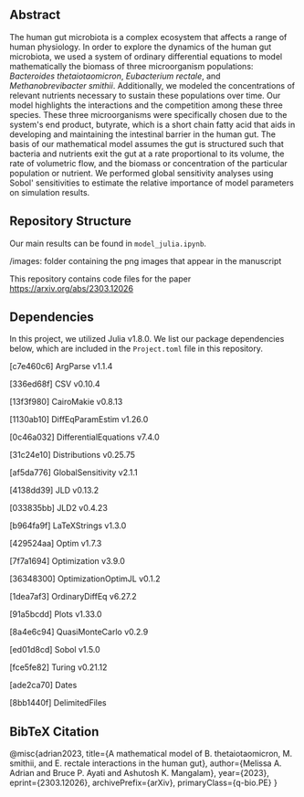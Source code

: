 ## Abstract

The human gut microbiota is a complex ecosystem that affects a range of human physiology.  In order to explore the dynamics of the human gut microbiota, we used a system of ordinary differential equations to model mathematically the biomass of three microorganism populations: _Bacteroides thetaiotaomicron_, _Eubacterium rectale_, and _Methanobrevibacter smithii_. Additionally, we modeled the concentrations of relevant nutrients necessary to sustain these populations over time. Our model highlights the interactions and the competition among these three species. These three microorganisms were specifically chosen due to the system's end product, butyrate, which is a short chain fatty acid that aids in developing and maintaining the intestinal barrier in the human gut. The basis of our mathematical model assumes the gut is structured such that bacteria and nutrients exit the gut at a rate proportional to its volume, the rate of volumetric flow, and the biomass or concentration of the particular population or nutrient. We performed global sensitivity analyses using Sobol' sensitivities to estimate the relative importance of model parameters on simulation results.

## Repository Structure

Our main results can be found in ```model_julia.ipynb```.

/images: folder containing the png images that appear in the manuscript

This repository contains code files for the paper https://arxiv.org/abs/2303.12026

## Dependencies 

In this project, we utilized Julia v1.8.0. We list our package dependencies below, which are included in the ```Project.toml``` file in this repository.

[c7e460c6] ArgParse v1.1.4

[336ed68f] CSV v0.10.4

[13f3f980] CairoMakie v0.8.13

[1130ab10] DiffEqParamEstim v1.26.0

[0c46a032] DifferentialEquations v7.4.0

[31c24e10] Distributions v0.25.75

[af5da776] GlobalSensitivity v2.1.1

[4138dd39] JLD v0.13.2

[033835bb] JLD2 v0.4.23

[b964fa9f] LaTeXStrings v1.3.0

[429524aa] Optim v1.7.3

[7f7a1694] Optimization v3.9.0

[36348300] OptimizationOptimJL v0.1.2

[1dea7af3] OrdinaryDiffEq v6.27.2

[91a5bcdd] Plots v1.33.0

[8a4e6c94] QuasiMonteCarlo v0.2.9

[ed01d8cd] Sobol v1.5.0

[fce5fe82] Turing v0.21.12

[ade2ca70] Dates

[8bb1440f] DelimitedFiles

## BibTeX Citation

@misc{adrian2023,
      title={A mathematical model of B. thetaiotaomicron, M. smithii, and E. rectale interactions in the human gut}, 
      author={Melissa A. Adrian and Bruce P. Ayati and Ashutosh K. Mangalam},
      year={2023},
      eprint={2303.12026},
      archivePrefix={arXiv},
      primaryClass={q-bio.PE}
}
